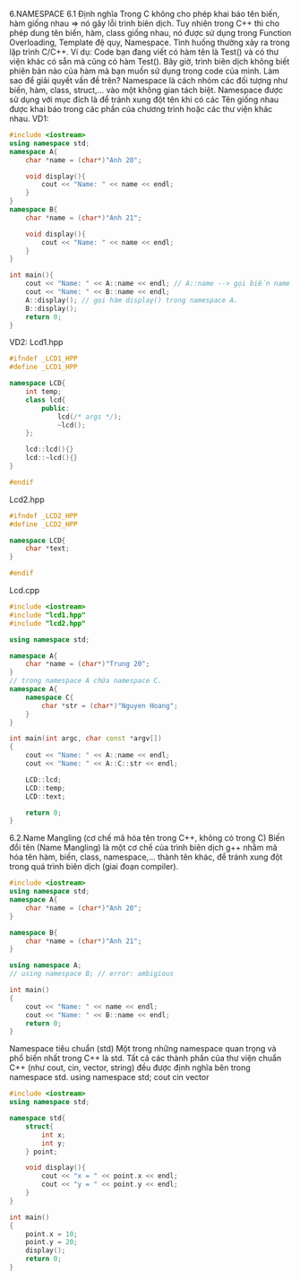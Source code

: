 6.NAMESPACE
6.1 Định nghĩa 
Trong C không cho phép khai báo tên biến, hàm giống nhau => nó gây lỗi trình biên dịch. Tuy nhiên trong C++ thì cho phép dung tên biến, hàm, class giống nhau, nó được sử dụng trong Function Overloading, Template đệ quy, Namespace.
Tình huống thường xảy ra trong lập trình C/C++. Ví dụ: Code bạn đang viết có hàm tên là Test() và có thư viện khác có sẵn mà cũng có hàm Test(). Bây giờ, trình biên dịch không biết phiên bản nào của hàm mà bạn muốn sử dụng trong code của mình.
Làm sao để giải quyết vấn đề trên?
Namespace là cách nhóm các đối tượng như biến, hàm, class, struct,... vào một không gian tách biệt.
Namespace được sử dụng với mục đích là để tránh xung đột tên khi có các Tên giống nhau được khai báo trong các phần của chương trình hoặc các thư viện khác nhau.
VD1:
```cpp
#include <iostream>
using namespace std;
namespace A{
    char *name = (char*)"Anh 20";

    void display(){
        cout << "Name: " << name << endl;
    }
}
namespace B{
    char *name = (char*)"Anh 21";

    void display(){
        cout << "Name: " << name << endl;
    }
}

int main(){
    cout << "Name: " << A::name << endl; // A::name --> gọi biến name trong namspace A.
    cout << "Name: " << B::name << endl;
    A::display(); // gọi hàm display() trong namespace A.
    B::display();
    return 0;
}


```
VD2:
Lcd1.hpp
```cpp
#ifndef _LCD1_HPP
#define _LCD1_HPP

namespace LCD{
    int temp;
    class lcd{
        public:
            lcd(/* args */);
            ~lcd();
    };

    lcd::lcd(){}
    lcd::~lcd(){}
}

#endif

```
Lcd2.hpp
```cpp
#ifndef _LCD2_HPP
#define _LCD2_HPP

namespace LCD{
    char *text;
}

#endif

```
Lcd.cpp
```cpp
#include <iostream>
#include "lcd1.hpp"
#include "lcd2.hpp"

using namespace std;

namespace A{
    char *name = (char*)"Trung 20";
}
// trong namespace A chứa namespace C.
namespace A{
    namespace C{
        char *str = (char*)"Nguyen Hoang";
    }
}

int main(int argc, char const *argv[])
{
    cout << "Name: " << A::name << endl;
    cout << "Name: " << A::C::str << endl;

    LCD::lcd;
    LCD::temp;
    LCD::text;

    return 0;
}


```
6.2.Name Mangling (cơ chế mã hóa tên trong C++, không có trong C)
Biến đổi tên (Name Mangling) là một cơ chế của trình biên dịch g++ nhằm mã hóa tên hàm, biến, class, namespace,... thành tên khác, để tránh xung đột trong quá trình biên dịch (giai đoạn compiler).
 

```cpp
#include <iostream>
using namespace std;
namespace A{
    char *name = (char*)"Anh 20";
}

namespace B{
    char *name = (char*)"Anh 21";
}

using namespace A;
// using namespace B; // error: ambigious

int main()
{
    cout << "Name: " << name << endl;
    cout << "Name: " << B::name << endl;
    return 0;
}
```
Namespace tiêu chuẩn (std)
Một trong những namespace quan trọng và phổ biến nhất trong C++ là std. Tất cả các thành phần của thư viện chuẩn C++ (như cout, cin, vector, string) đều được định nghĩa bên trong namespace std.
using namespace std;
cout
cin
vector<int>
```cpp
#include <iostream>
using namespace std;

namespace std{
    struct{
        int x;
        int y;
    } point;

    void display(){
        cout << "x = " << point.x << endl;
        cout << "y = " << point.y << endl;
    }
}

int main()
{  
    point.x = 10;
    point.y = 20;
    display();
    return 0;
}

```
